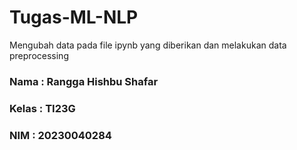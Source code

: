 # Tugas-ML-NLP
Mengubah data pada file ipynb yang diberikan dan melakukan data preprocessing

### Nama : Rangga Hishbu Shafar
### Kelas : TI23G
### NIM : 20230040284
